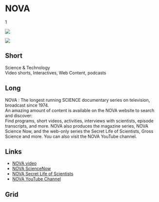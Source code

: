 # NOVA

1

![](http://placehold.it/348x196)

![](https://s3.amazonaws.com/wgbhstocksales.org/content/collections/nova/nova_collection_main_770x433.png)

## Short

Science & Technology<br/>
Video shorts, Interactives, Web Content, podcasts

## Long

NOVA : The longest running SCIENCE documentary series on television, broadcast since 1974.  
An amazing amount of content is available on the NOVA website to search and discover:  
Find programs, short videos, activities, interviews with scientists, episode transcripts, and more.
NOVA also produces the magazine series, NOVA Science Now, and the web-only series the Secret Life 
of Scientists, Gross Science and more.  You can also visit the NOVA YouTube channel.

## Links

- [NOVA video](http://www.pbs.org/wgbh/nova/search/results/page/1?q=&x=14&y=10&facet%5B%5D=dc.format%3A%22Video%22)
- [NOVA ScienceNow](http://www.pbs.org/wgbh/nova/sciencenow/)
- [NOVA Secret Life of Scientists](http://www.pbs.org/wgbh/nova/blogs/secretlife)
- [NOVA YouTube Channel](https://www.youtube.com/show/nova)

## Grid


